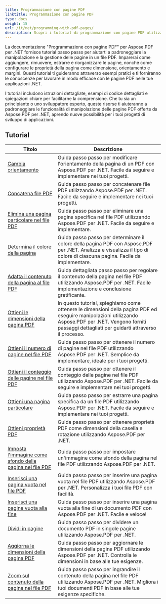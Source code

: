 ```yaml
---
title: Programmazione con pagine PDF
linktitle: Programmazione con pagine PDF
type: docs
weight: 15
url: /it/net/programming-with-pdf-pages/
description: Scopri i tutorial di programmazione con pagine PDF utilizzando Aspose.PDF per .NET. Scopri come manipolare e personalizzare le pagine dei file PDF.
---
```

La documentazione "Programmazione con pagine PDF" per Aspose.PDF per .NET fornisce tutorial passo passo per aiutarti a padroneggiare la manipolazione e la gestione delle pagine in un file PDF. Imparerai come aggiungere, rimuovere, estrarre e riorganizzare le pagine, nonché come configurare le proprietà della pagina come dimensione, orientamento e margini. Questi tutorial ti guideranno attraverso esempi pratici e ti forniranno le conoscenze per lavorare in modo efficace con le pagine PDF nelle tue applicazioni .NET.

I tutorial includono istruzioni dettagliate, esempi di codice dettagliati e spiegazioni chiare per facilitarne la comprensione. Che tu sia un principiante o uno sviluppatore esperto, queste risorse ti aiuteranno a padroneggiare le funzionalità di manipolazione delle pagine PDF offerte da Aspose.PDF per .NET, aprendo nuove possibilità per i tuoi progetti di sviluppo di applicazioni.

## Tutorial
| Titolo | Descrizione |
| --- | --- | 
| [Cambia orientamento](./change-orientation/) | Guida passo passo per modificare l'orientamento della pagina di un PDF con Aspose.PDF per .NET. Facile da seguire e implementare nei tuoi progetti. |  
| [Concatena file PDF](./concatenate-pdf-files/) | Guida passo passo per concatenare file PDF utilizzando Aspose.PDF per .NET. Facile da seguire e implementare nei tuoi progetti. |  
| [Elimina una pagina particolare nel file PDF](./delete-particular-page/) | Guida passo passo per eliminare una pagina specifica nel file PDF utilizzando Aspose.PDF per .NET. Facile da seguire e implementare. |  
| [Determina il colore della pagina](./determine-page-color/) | Guida passo passo per determinare il colore della pagina PDF con Aspose.PDF per .NET. Analizza e visualizza il tipo di colore di ciascuna pagina. Facile da implementare. |  
| [Adatta il contenuto della pagina al file PDF](./fit-page-contents/) | Guida dettagliata passo passo per regolare il contenuto della pagina nel file PDF utilizzando Aspose.PDF per .NET. Facile implementazione e conclusione gratificante. |  
| [Ottieni le dimensioni della pagina PDF](./get-dimensions/) | In questo tutorial, spieghiamo come ottenere le dimensioni della pagina PDF ed eseguire manipolazioni utilizzando Aspose.PDF per .NET. Vengono forniti passaggi dettagliati per guidarti attraverso il processo. |  
| [Ottieni il numero di pagine nel file PDF](./get-number-of-pages/) | Guida passo passo per ottenere il numero di pagine nel file PDF utilizzando Aspose.PDF per .NET. Semplice da implementare, ideale per i tuoi progetti. |  
| [Ottieni il conteggio delle pagine nel file PDF](./get-page-count/) | Guida passo passo per ottenere il conteggio delle pagine nel file PDF utilizzando Aspose.PDF per .NET. Facile da seguire e implementare nei tuoi progetti. |  
| [Ottieni una pagina particolare](./get-particular-page/) | Guida passo passo per estrarre una pagina specifica da un file PDF utilizzando Aspose.PDF per .NET. Facile da seguire e implementare nei tuoi progetti. |  
| [Ottieni proprietà PDF](./get-properties/) | Guida passo passo per ottenere proprietà PDF come dimensioni della casella e rotazione utilizzando Aspose.PDF per .NET. |  
| [Imposta l'immagine come sfondo della pagina nel file PDF](./image-as-background/) | Guida passo passo per impostare un'immagine come sfondo della pagina nel file PDF utilizzando Aspose.PDF per .NET. |  
| [Inserisci una pagina vuota nel file PDF](./insert-empty-page/) | Guida passo passo per inserire una pagina vuota nel file PDF utilizzando Aspose.PDF per .NET. Personalizza i tuoi file PDF con facilità. |  
| [Inserisci una pagina vuota alla fine](./insert-empty-page-at-end/) | Guida passo passo per inserire una pagina vuota alla fine di un documento PDF con Aspose.PDF per .NET. Facile e veloce! |  
| [Dividi in pagine](./split-to-pages/) | Guida passo passo per dividere un documento PDF in singole pagine utilizzando Aspose.PDF per .NET. |  
| [Aggiorna le dimensioni della pagina PDF](./update-dimensions/) | Guida passo passo per aggiornare le dimensioni della pagina PDF utilizzando Aspose.PDF per .NET. Controlla le dimensioni in base alle tue esigenze. |  
| [Zoom sul contenuto della pagina nel file PDF](./zoom-to-page-contents/) | Guida passo passo per ingrandire il contenuto della pagina nel file PDF utilizzando Aspose.PDF per .NET. Migliora i tuoi documenti PDF in base alle tue esigenze specifiche. |  